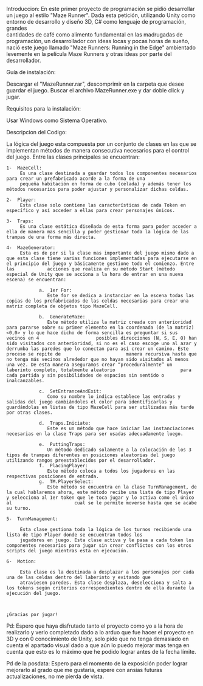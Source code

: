 Introduccion:
 En este primer proyecto de programación se pidió desarrollar un juego al estilo "Maze Runner". Dada esta petición, utilizando Unity como entorno de desarrollo y diseño 3D, C# como lenguaje de programación, grandes      
 cantidades de café como alimento fundamental en las madrugadas de programación, un desarrollador con ideas locas y pocas horas de sueño, nació este juego llamado "Maze Runners: Running in the Edge" ambientado levemente 
 en la película Maze Runners y otras ideas por parte del desarrollador.

Guía de instalación:

 Descargar el "MazeRunner.rar", descomprimir en la carpeta que desee guardar el juego. Buscar el archivo MazeRunner.exe y dar doble click y jugar. 

Requisitos para la instalación:

 Usar Windows como Sistema Operativo.

Descripcion del Codigo:

 La lógica del juego esta compuesta por un conjunto de clases en las que se implementan métodos de manera consecutiva necesarios para el control del  juego.
 Entre las clases principales se encuentran:
 
    1-	MazeCell:
         Es una clase destinada a guardar todos los componentes necesarios para crear un prefabricado acorde a la forma de una 
         pequeña habitación en forma de cubo (celada) y además tener los métodos necesarios para poder ajustar y personalizar dichas celdas.
         
    2-	Player:
         Esta clase solo contiene las características de cada Token en específico y así acceder a ellas para crear personajes únicos.
         
    3-	Traps:
         Es una clase estática diseñada de esta forma para poder acceder a ella de manera mas sencilla y poder gestionar toda la lógica de las trampas de una forma más directa.
         
    4-	MazeGenerator:
         Esta es de por si la clase mas importante del juego mismo dado a que esta clase tiene varias funciones implementadas para ejecutarse en el principio del juego y básicamente gestione todo el comienzo. Entre las            acciones que realiza en su método Start (método especial de Unity que se acciona a la hora de entrar en una nueva escena) se encuentran:
         
                a.	1er For:
                   Este for se dedica a instanciar en la escena todas las copias de los prefabricados de las celdas necesarias para crear una matriz completa de objetos tipo MazeCell.
                   
                b.	GenerateMaze:
                   Este método utiliza la matriz creada con anterioridad para pararse sobre su primer elemento en la coordenada (de la matriz) <0,0> y lo que hace dicho de forma sencilla es preguntar si sus vecinos en 4                     posibles direcciones (N, S, E, O) han sido visitados con anterioridad, si no es el caso escoge uno al azar y derrumba las paredes que lo conectan para así crear un camino. Este proceso se repite de                        manera recursiva hasta que no tenga más vecinos alrededor que no hayan sido visitados al menos una vez. De esta manera aseguramos crear “proceduralmente” un laberinto completo, totalmente aleatorio                        para cada partida y sin posibilidades de espacios sin sentido o inalcanzables.
                   
                c.	SetEntranceAndExit:
                   Como su nombre lo indica establece las entradas y salidas del juego cambiándoles el color para identificarlas y guardándolas en listas de tipo MazeCell para ser utilizadas más tarde por otras clases.
                   
                d.	Traps.Iniciate:
                   Este es un método que hace iniciar las instanciaciones necesarias en la clase Traps para ser usadas adecuadamente luego.
                   
                e.	PuttingTraps:
                   Un método dedicado solamente a la colocación de los 3 tipos de trampas diferentes en posiciones aleatorias del juego utilizando rangos preestablecidos por el desarrollador.
                f.	PlacingPlayer:
                   Este método coloca a todos los jugadores en las respectivas posiciones de entrada.
                g.	TM.PlayerSelect:
                   Este método se encuentra en la clase TurnManagement, de la cual hablaremos ahora, este método recibe una lista de tipo Player y selecciona al 1er token que le toca jugar y lo activa como el único al                       cual se le permite moverse hasta que se acabe su turno.
                   
    5-	TurnManagement:
    
         Esta clase gestiona toda la lógica de los turnos recibiendo una lista de tipo Player donde se encuentran todos los 
         jugadores en juego. Esta clase activa y le pasa a cada token los componentes necesarios para jugar sin crear conflictos con los otros scripts del juego mientras esta en ejecución. 
         
    6-	Motion:
    
         Esta clase es la destinada a desplazar a los personajes por cada una de las celdas dentro del laberinto y evitando que 
         atraviesen paredes. Esta clase desplaza, deselecciona y salta a los tokens según criterios correspondientes dentro de ella durante la ejecución del juego. 

                                    
                                                                    ¡Gracias por jugar!


Pd: Espero que haya disfrutado tanto el proyecto como yo a la hora de realizarlo y verlo completado dado a lo arduo que fue hacer el proyecto en 3D y con 0 conocimiento de Unity, solo pido que no tenga demasiado en cuenta el apartado visual dado a que aún lo puedo mejorar mas tenga en cuenta que esto es lo máximo que he podido lograr antes de la fecha límite.

Pd de la posdata: Espero para el momento de la exposición poder lograr mejorarlo al grado que me gustaría, espere con ansias futuras actualizaciones, no me pierda de vista.
